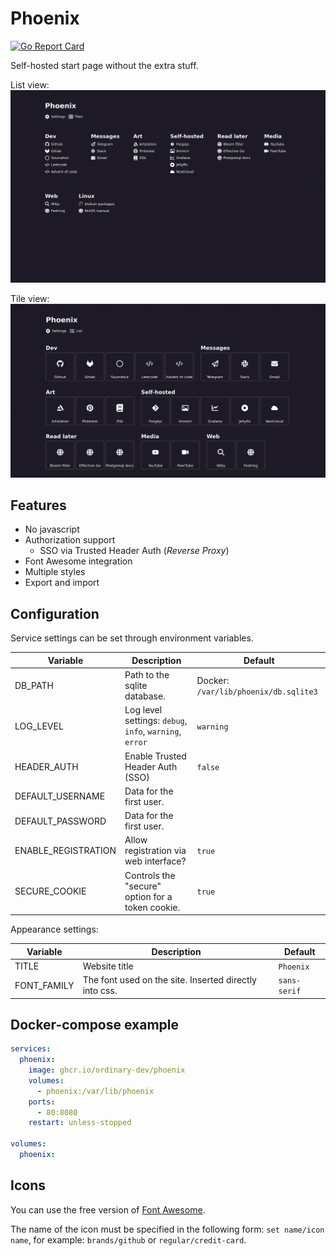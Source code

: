# Phoenix

[![Go Report Card](https://goreportcard.com/badge/github.com/ordinary-dev/phoenix)](https://goreportcard.com/report/github.com/ordinary-dev/phoenix)

Self-hosted start page without the extra stuff.

List view:
![Screenshot (list view)](screenshot-list.webp)

Tile view:
![Screenshot (tile view)](screenshot-tiles.webp)

## Features
- No javascript
- Authorization support
  - SSO via Trusted Header Auth (_Reverse Proxy_)
- Font Awesome integration
- Multiple styles
- Export and import

## Configuration

Service settings can be set through environment variables.

| Variable            | Description                                                      | Default                               |
| ---                 | ---                                                              | ---                                   |
| DB_PATH             | Path to the sqlite database.                                     | Docker: `/var/lib/phoenix/db.sqlite3` |
| LOG_LEVEL           | Log level settings: `debug`, `info`, `warning`, `error`          | `warning`                             |
| HEADER_AUTH         | Enable Trusted Header Auth (SSO)                                 | `false`                               |
| DEFAULT_USERNAME    | Data for the first user.                                         |                                       |
| DEFAULT_PASSWORD    | Data for the first user.                                         |                                       |
| ENABLE_REGISTRATION | Allow registration via web interface?                            | `true`                                |
| SECURE_COOKIE       | Controls the "secure" option for a token cookie.                 | `true`                                |

Appearance settings:

| Variable          | Description                                                      | Default                               |
| ---               | ---                                                              | ---                                   |
| TITLE             | Website title                                                    | `Phoenix`                             |
| FONT_FAMILY       | The font used on the site. Inserted directly into css.           | `sans-serif`                          |

## Docker-compose example
```yml
services:
  phoenix:
    image: ghcr.io/ordinary-dev/phoenix
    volumes:
      - phoenix:/var/lib/phoenix
    ports:
      - 80:8080
    restart: unless-stopped

volumes:
  phoenix:
```

## Icons

You can use the free version of [Font Awesome](https://fontawesome.com/search).

The name of the icon must be specified in the following form: `set name/icon name`, for example: `brands/github` or `regular/credit-card`.
